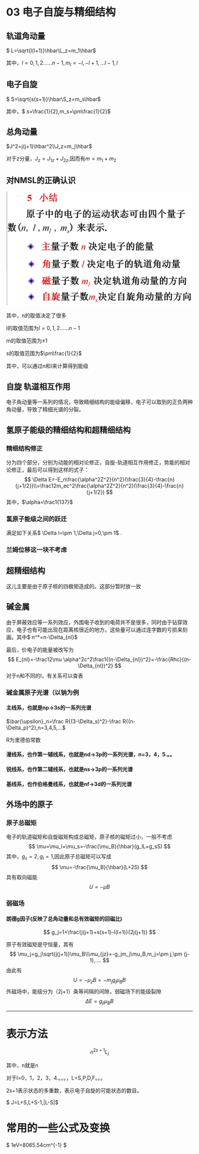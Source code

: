 # 03 电子自旋与精细结构

## 轨道角动量

$ L=\sqrt{l(l+1)}\hbar\\L_z=m_1\hbar$

其中，$l=0,1,2……n-1,m_l=-l,-l+1,...l-1,l$

## 电子自旋

$ S=\sqrt{s(s+1)}\hbar\\S_z=m_s\hbar$

其中，$ s=\frac{1}{2},m_s=\pm\frac{1}{2}$

## 总角动量

$J^2=j(j+1)\hbar^2\\J_z=m_j\hbar$

对于z分量，$J_z=J_{1z}+J_{2z}$,因而有$m=m_1+m_2$

## 对NMSL的正确认识



![](https://github.com/EKiritsugu/Notes/blob/master/notes%20of%20ModernPhysics/QQ%E5%9B%BE%E7%89%8720200404134641.png)

其中，n的取值决定了很多

l的取值范围为$l=0,1,2……n-1$

m的取值范围为$\pm 1$

s的取值范围为$\pm\frac{1}{2}$



其中，可以通过n和l来计算得到能级

## 自旋 轨道相互作用

电子角动量等一系列的情况，导致精细结构的能级偏移，电子可以取到的正负两种角动量，导致了精细光谱的分裂。

## 氢原子能级的精细结构和超精细结构

### 精细结构修正

分为四个部分，分别为动能的相对论修正，自旋-轨道相互作用修正，势能的相对论修正，最后可以得到这样的式子：
$$
\Delta E=-E_n\frac{\alpha^2Z^2}{n^2}(\frac{3}{4}-\frac{n}{j+1/2})\\=\frac12m_ec^2\frac{\alpha^2Z^2}{n^2}(\frac{3}{4}-\frac{n}{j+1/2})
$$
其中，$\alpha=\frac1{137}$ 

### 氢原子能级之间的跃迁

满足如下关系$ \Delta l=\pm 1,\Delta j=0,\pm 1$ .

### 兰姆位移这一块不考虑

## 超精细结构

这儿主要是由于原子核的四极矩造成的。这部分暂时放一放

## 碱金属

由于屏蔽效应等一系列效应，外围电子收到的电荷并不是很多，同时由于钻穿效应，电子也有可能出现在距离核很近的地方。这些量可以通过连字数的亏损来刻画。其中$ n^*=n-\Delta_{nl}$ 

最后，价电子的能量被改写为
$$
E_{nl}=-\frac12\mu \alpha^2c^2\frac1{(n-\Delta_{nl})^2}=-\frac{Rhc}{(n-\Delta_{nl})^2}
$$
对于n和不同的l，有关系可以查表



### 碱金属原子光谱（以钠为例

#### 主线系，也就是np->3s的一系列光谱

$\bar{\upsilon}_n=\frac R{(3-\Delta_s)^2}-\frac R{(n-\Delta_p)^2},n=3,4,5,...$

R为里德伯常数

#### 漫线系，也作第一辅线系，也就是nd->3p的一系列光谱，n=3，4，5.。。

#### 锐线系，也作第二辅线系，也就是ns->3p的一系列光谱

#### 基线系，也作伯格曼线系，也就是nf->3d的一系列光谱

## 外场中的原子

### 原子总磁矩

电子的轨道磁矩和自旋磁矩构成总磁矩，原子核的磁矩过小，一般不考虑
$$
\mu=\mu_l+\mu_s=-\frac{\mu_B}{\hbar}(g_lL+g_sS)
$$
其中，$g_s=2,g_l=1$,因此原子总磁矩可以写成
$$
\mu=-\frac{\mu_B}{\hbar}(L+2S)
$$
具有取向磁能
$$
U=-\mu B
$$


### 弱磁场

#### 朗德g因子(反映了总角动量和总有效磁矩的回磁比)

$$
g_j=1+\frac{j(j+1)+s(s+1)-l(l+1)}{2j(j+1)}
$$

原子有效磁矩是守恒量，其有
$$
\mu_j=g_j\sqrt{j(j+1)}\mu_B\\\mu_{jz}=-g_jm_j\mu_B,m_j=\pm j,\pm (j-1),....
$$
由此有
$$
U=-\mu_z B=-m_jg_j\mu_BB
$$
外磁场中，能级分为（2j+1）条等间隔的间隙，弱磁场下的能级裂隙
$$
\Delta E=g_{jl}\mu_B B
$$



***



# 表示方法

$$
n^{2s+1}L_j
$$

其中，n就是n

对于l=0，1，2，3，4.。。。，L=S,P,D,F。。。

2s+1表示状态的多重数，表示电子自旋的可能状态的数目。

$ J=L+S,L+S-1,|L-S|$



# 常用的一些公式及变换

$ 1eV=8065.54cm^{-1} $

